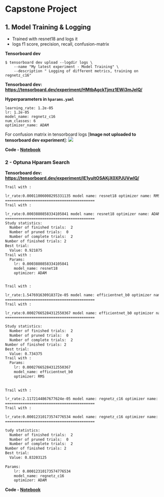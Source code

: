# Capstone Project

## 1. Model Training & Logging
* Trained with resnet18 and logs it
* logs f1 score, precision, recall, confusion-matrix

**Tensorboard dev**
```
$ tensorboard dev upload --logdir logs \
    --name "My latest experiment - Model Training" \
    --description " Logging of different metrics, training on regnetz_c16"
```

**Tensorboard dev: https://tensorboard.dev/experiment/HMtbAgckTjmz1EWi3mJelQ/**

**Hyperparameters in `hparams.yaml`**
```
learning_rate: 1.2e-05
lr: 1.2e-05
model_name: regnetz_c16
num_classes: 6
optimizer_name: ADAM
```

For confusion matrix in tensorboard logs [**Image not uploaded to tensorboard dev experiment**]:
![](files/confusion_matrix_1.gif)

**Code - [Notebook](notebook/1-model-training.ipynb)**

### 2 - Optuna Hparam Search
**Tensorboard dev:   https://tensorboard.dev/experiment/IE1yultOSAKjX0XPJUVwlQ/**

```bash
Trail with : 

lr_rate:0.00011006008295331135 model name: resnet18 optimizer name: RMS
=========================================
Trail with : 

lr_rate:0.0003880858334105841 model name: resnet18 optimizer name: ADAM
=========================================
Study statistics: 
  Number of finished trials:  2
  Number of pruned trials:  0
  Number of complete trials:  2
Number of finished trials: 2
Best trial:
  Value: 0.921875
Trail with : 
  Params: 
    lr: 0.0003880858334105841
    model_name: resnet18
    optimizer: ADAM


Trail with : 

lr_rate:1.547691630918372e-05 model name: efficientnet_b0 optimizer name: SGD
=========================================
Trail with : 

lr_rate:0.00027665284312550367 model name: efficientnet_b0 optimizer name: RMS
=========================================

Study statistics: 
  Number of finished trials:  2
  Number of pruned trials:  0
  Number of complete trials:  2
Number of finished trials: 2
Best trial:
  Value: 0.734375
Trail with : 
  Params: 
    lr: 0.00027665284312550367
    model_name: efficientnet_b0
    optimizer: RMS
    
    
Trail with : 

lr_rate:2.1172144867677624e-05 model name: regnetz_c16 optimizer name: SGD
=========================================
Trail with : 

lr_rate:0.00012310173574776534 model name: regnetz_c16 optimizer name: ADAM
=========================================

tudy statistics: 
  Number of finished trials:  2
  Number of pruned trials:  0
  Number of complete trials:  2
Number of finished trials: 2
Best trial:
  Value: 0.83203125
  
Params: 
    lr: 0.00012310173574776534
    model_name: regnetz_c16
    optimizer: ADAM
```

**Code - [Notebook](notebook/1-optuna-hparam-tuning.ipynb)**
